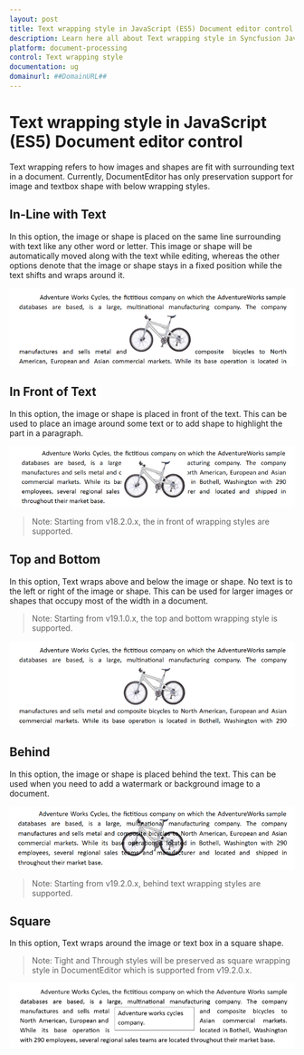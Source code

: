 ```yaml
---
layout: post
title: Text wrapping style in JavaScript (ES5) Document editor control | Syncfusion
description: Learn here all about Text wrapping style in Syncfusion JavaScript (ES5) Document editor control of Syncfusion Essential JS 2 and more.
platform: document-processing
control: Text wrapping style 
documentation: ug
domainurl: ##DomainURL##
---
```


# Text wrapping style in JavaScript (ES5) Document editor control

Text wrapping refers to how images and shapes are fit with surrounding text in a document. Currently, DocumentEditor has only preservation support for image and textbox shape with below wrapping styles.

## In-Line with Text

In this option, the image or shape is placed on the same line surrounding with text like any other word or letter. This image or shape will be automatically moved along with the text while editing, whereas the other options denote that the image or shape stays in a fixed position while the text shifts and wraps around it.

![view of image with inline wrapping style in DocumentEditor](images/Text-Wrapping-Style_images/inline-textwrapping.PNG)

## In Front of Text

In this option, the image or shape is placed in front of the text. This can be used to place an image around some text or to add shape to highlight the part in a paragraph.

![view of image with in front of text wrapping style in DocumentEditor](images/Text-Wrapping-Style_images/infront-textwrapping.PNG)

>Note: Starting from v18.2.0.x, the in front of wrapping styles are supported.

## Top and Bottom

In this option, Text wraps above and below the image or shape. No text is to the left or right of the image or shape. This can be used for larger images or shapes that occupy most of the width in a document.

>Note: Starting from v19.1.0.x, the top and bottom wrapping style is supported.

![view of image with top and bottom wrapping style in DocumentEditor](images/Text-Wrapping-Style_images/topandbottom-textwrapping.PNG)

## Behind

In this option, the image or shape is placed behind the text. This can be used when you need to add a watermark or background image to a document.

![view of image with behind wrapping style in DocumentEditor](images/Text-Wrapping-Style_images/behind-textwrapping.PNG)

>Note: Starting from v19.2.0.x, behind text wrapping styles are supported.

## Square

In this option, Text wraps around the image or text box in a square shape.

>Note: Tight and Through styles will be preserved as square wrapping style in DocumentEditor which is supported from v19.2.0.x.

![view of shape with square wrapping style in DocumentEditor](images/Text-Wrapping-Style_images/square-textwrapping.PNG)
